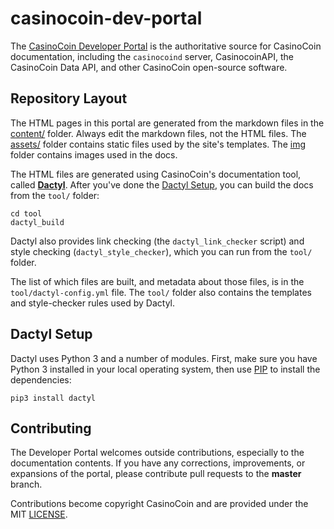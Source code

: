 casinocoin-dev-portal
=================

The [CasinoCoin Developer Portal](https://dev.ripple.com) is the authoritative source for CasinoCoin documentation, including the `casinocoind` server, CasinocoinAPI, the CasinoCoin Data API, and other CasinoCoin open-source software.


Repository Layout
-----------------

The HTML pages in this portal are generated from the markdown files in the [content/](content/) folder. Always edit the markdown files, not the HTML files. The [assets/](assets/) folder contains static files used by the site's templates. The [img](img/) folder contains images used in the docs.

The HTML files are generated using CasinoCoin's documentation tool, called [**Dactyl**](https://github.com/ripple/dactyl). After you've done the [Dactyl Setup](#dactyl-setup), you can build the docs from the `tool/` folder:

```
cd tool
dactyl_build
```

Dactyl also provides link checking (the `dactyl_link_checker` script) and style checking (`dactyl_style_checker`), which you can run from the `tool/` folder.

The list of which files are built, and metadata about those files, is in the `tool/dactyl-config.yml` file. The `tool/` folder also contains the templates and style-checker rules used by Dactyl.


Dactyl Setup
------------

Dactyl uses Python 3 and a number of modules. First, make sure you have Python 3 installed in your local operating system, then use [PIP](https://pip.pypa.io/en/stable/) to install the dependencies:

`pip3 install dactyl`


Contributing
------------

The Developer Portal welcomes outside contributions, especially to the documentation contents. If you have any corrections, improvements, or expansions of the portal, please contribute pull requests to the **master** branch.

Contributions become copyright CasinoCoin and are provided under the MIT [LICENSE](LICENSE).
